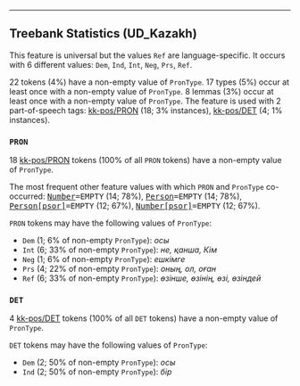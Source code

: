

--------------------------------------------------------------------------------

## Treebank Statistics (UD_Kazakh)

This feature is universal but the values `Ref` are language-specific.
It occurs with 6 different values: `Dem`, `Ind`, `Int`, `Neg`, `Prs`, `Ref`.

22 tokens (4%) have a non-empty value of `PronType`.
17 types (5%) occur at least once with a non-empty value of `PronType`.
8 lemmas (3%) occur at least once with a non-empty value of `PronType`.
The feature is used with 2 part-of-speech tags: [kk-pos/PRON]() (18; 3% instances), [kk-pos/DET]() (4; 1% instances).

### `PRON`

18 [kk-pos/PRON]() tokens (100% of all `PRON` tokens) have a non-empty value of `PronType`.

The most frequent other feature values with which `PRON` and `PronType` co-occurred: <tt><a href="Number.html">Number</a>=EMPTY</tt> (14; 78%), <tt><a href="Person.html">Person</a>=EMPTY</tt> (14; 78%), <tt><a href="Person[psor].html">Person[psor]</a>=EMPTY</tt> (12; 67%), <tt><a href="Number[psor].html">Number[psor]</a>=EMPTY</tt> (12; 67%).

`PRON` tokens may have the following values of `PronType`:

* `Dem` (1; 6% of non-empty `PronType`): <em>осы</em>
* `Int` (6; 33% of non-empty `PronType`): <em>не, қанша, Кім</em>
* `Neg` (1; 6% of non-empty `PronType`): <em>ешкімге</em>
* `Prs` (4; 22% of non-empty `PronType`): <em>оның, ол, оған</em>
* `Ref` (6; 33% of non-empty `PronType`): <em>өзінше, өзінің, өзі, өзіндей</em>

### `DET`

4 [kk-pos/DET]() tokens (100% of all `DET` tokens) have a non-empty value of `PronType`.

`DET` tokens may have the following values of `PronType`:

* `Dem` (2; 50% of non-empty `PronType`): <em>осы</em>
* `Ind` (2; 50% of non-empty `PronType`): <em>бір</em>

